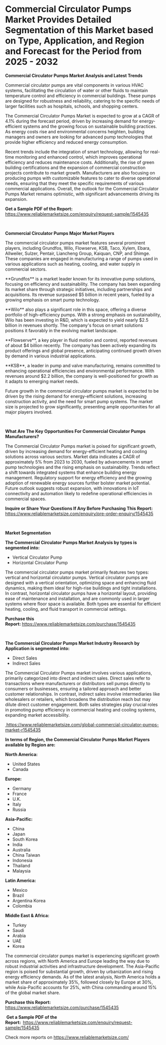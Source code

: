 <p><h1>Commercial Circulator Pumps Market Provides Detailed Segmentation of this Market based on Type, Application, and Region and Forecast for the Period from 2025 - 2032</h1></p><p><strong>Commercial Circulator Pumps Market Analysis and Latest Trends</strong></p>
<p><p>Commercial circulator pumps are vital components in various HVAC systems, facilitating the circulation of water or other fluids to maintain temperature control and efficiency in commercial buildings. These pumps are designed for robustness and reliability, catering to the specific needs of larger facilities such as hospitals, schools, and shopping centers.</p><p>The Commercial Circulator Pumps Market is expected to grow at a CAGR of 4.1% during the forecast period, driven by increasing demand for energy-efficient systems and the growing focus on sustainable building practices. As energy costs rise and environmental concerns heighten, building managers and owners are looking for advanced pump technologies that provide higher efficiency and reduced energy consumption.</p><p>Recent trends include the integration of smart technology, allowing for real-time monitoring and enhanced control, which improves operational efficiency and reduces maintenance costs. Additionally, the rise of green building certifications and the expansion of commercial construction projects contribute to market growth. Manufacturers are also focusing on producing pumps with customizable features to cater to diverse operational needs, ensuring that they meet the specific requirements of various commercial applications. Overall, the outlook for the Commercial Circulator Pumps Market remains optimistic, with significant advancements driving its expansion.</p></p>
<p><strong>Get a Sample PDF of the Report:&nbsp;</strong> <a href="https://www.reliablemarketsize.com/enquiry/request-sample/1545435?utm_campaign=2314&utm_medium=2&utm_source=Github&utm_content=ia&utm_term=27022025&utm_id=commercial-circulator-pumps">https://www.reliablemarketsize.com/enquiry/request-sample/1545435</a></p>
<p>&nbsp;</p>
<p><strong>Commercial Circulator Pumps Major Market Players</strong></p>
<p><p>The commercial circulator pumps market features several prominent players, including Grundfos, Wilo, Flowserve, KSB, Taco, Xylem, Ebara, Allweiler, Sulzer, Pentair, Liancheng Group, Kaiquan, CNP, and Shimge. These companies are engaged in manufacturing a range of pumps used in various applications such as heating, cooling, and water supply in commercial sectors.</p><p>**Grundfos** is a market leader known for its innovative pump solutions, focusing on efficiency and sustainability. The company has been expanding its market share through strategic initiatives, including partnerships and acquisitions. Its revenue surpassed $5 billion in recent years, fueled by a growing emphasis on smart pump technology.</p><p>**Wilo** also plays a significant role in this space, offering a diverse portfolio of high-efficiency pumps. With a strong emphasis on sustainability, Wilo has been investing in R&D, which is expected to yield nearly $2.5 billion in revenues shortly. The company's focus on smart solutions positions it favorably in the evolving market landscape.</p><p>**Flowserve**, a key player in fluid motion and control, reported revenues of about $4 billion recently. The company has been actively expanding its product offerings and global presence, anticipating continued growth driven by demand in various industrial applications.</p><p>**KSB**, a leader in pump and valve manufacturing, remains committed to enhancing operational efficiencies and environmental performance. With revenues around $2.2 billion, the company is well-positioned for growth as it adapts to emerging market needs.</p><p>Future growth in the commercial circulator pumps market is expected to be driven by the rising demand for energy-efficient solutions, increasing construction activity, and the need for smart pump systems. The market size is projected to grow significantly, presenting ample opportunities for all major players involved.</p></p>
<p>&nbsp;</p>
<p><strong>What Are The Key Opportunities For Commercial Circulator Pumps Manufacturers?</strong></p>
<p><p>The Commercial Circulator Pumps market is poised for significant growth, driven by increasing demand for energy-efficient heating and cooling solutions across various sectors. Market data indicates a CAGR of approximately 5% from 2023 to 2030, fueled by advancements in smart pump technologies and the rising emphasis on sustainability. Trends reflect a shift towards integrated systems that enhance building energy management. Regulatory support for energy efficiency and the growing adoption of renewable energy sources further bolster market potential. Future outlook suggests robust expansion, with innovations in IoT connectivity and automation likely to redefine operational efficiencies in commercial spaces.</p></p>
<p><strong>Inquire or Share Your Questions If Any Before Purchasing This Report:</strong> <a href="https://www.reliablemarketsize.com/enquiry/pre-order-enquiry/1545435?utm_campaign=2314&utm_medium=2&utm_source=Github&utm_content=ia&utm_term=27022025&utm_id=commercial-circulator-pumps">https://www.reliablemarketsize.com/enquiry/pre-order-enquiry/1545435</a></p>
<p>&nbsp;</p>
<p><strong>Market Segmentation</strong></p>
<p><strong>The Commercial Circulator Pumps Market Analysis by types is segmented into:</strong></p>
<p><ul><li>Vertical Circulator Pump</li><li>Horizontal Circulator Pump</li></ul></p>
<p><p>The commercial circulator pumps market primarily features two types: vertical and horizontal circulator pumps. Vertical circulator pumps are designed with a vertical orientation, optimizing space and enhancing fluid dynamics, making them ideal for high-rise buildings and tight installations. In contrast, horizontal circulator pumps have a horizontal layout, providing ease of maintenance and installation, and are commonly used in larger systems where floor space is available. Both types are essential for efficient heating, cooling, and fluid transport in commercial settings.</p></p>
<p><strong>Purchase this Report:&nbsp;</strong><a href="https://www.reliablemarketsize.com/purchase/1545435?utm_campaign=2314&utm_medium=2&utm_source=Github&utm_content=ia&utm_term=27022025&utm_id=commercial-circulator-pumps">https://www.reliablemarketsize.com/purchase/1545435</a></p>
<p>&nbsp;</p>
<p><strong>The Commercial Circulator Pumps Market Industry Research by Application is segmented into:</strong></p>
<p><ul><li>Direct Sales</li><li>Indirect Sales</li></ul></p>
<p><p>The Commercial Circulator Pumps market involves various applications, primarily categorized into direct and indirect sales. Direct sales refer to transactions where manufacturers or distributors sell pumps directly to consumers or businesses, ensuring a tailored approach and better customer relationships. In contrast, indirect sales involve intermediaries like wholesalers or retailers, which broadens the distribution reach but may dilute direct customer engagement. Both sales strategies play crucial roles in promoting pump efficiency in commercial heating and cooling systems, expanding market accessibility.</p></p>
<p><a href="https://www.reliablemarketsize.com/global-commercial-circulator-pumps-market-r1545435?utm_campaign=2314&utm_medium=2&utm_source=Github&utm_content=ia&utm_term=27022025&utm_id=commercial-circulator-pumps">&nbsp;https://www.reliablemarketsize.com/global-commercial-circulator-pumps-market-r1545435</a></p>
<p><strong>In terms of Region, the Commercial Circulator Pumps Market Players available by Region are:</strong></p>
<p>
    <p> <strong> North America: </strong>
        <ul>
            <li>United States</li>
            <li>Canada</li>
        </ul>
        </p> 
    <p> <strong> Europe: </strong>
        <ul>
            <li>Germany</li>
            <li>France</li>
            <li>U.K.</li>
            <li>Italy</li>
            <li>Russia</li>
        </ul>
        </p> 
    <p> <strong> Asia-Pacific: </strong>
        <ul>
            <li>China</li>
            <li>Japan</li>
            <li>South Korea</li>
            <li>India</li>
            <li>Australia</li>
            <li>China Taiwan</li>
            <li>Indonesia</li>
            <li>Thailand</li>
            <li>Malaysia</li>
        </ul>
        </p> 
    <p> <strong> Latin America: </strong>
        <ul>
            <li>Mexico</li>
            <li>Brazil</li>
            <li>Argentina Korea</li>
            <li>Colombia</li>
        </ul>
        </p> 
    <p> <strong> Middle East & Africa: </strong>
        <ul>
            <li>Turkey</li>
            <li>Saudi</li>
            <li>Arabia</li>
            <li>UAE</li>
            <li>Korea</li>
        </ul>
    </p>
    </p>
<p><p>The commercial circulator pumps market is experiencing significant growth across regions, with North America and Europe leading the way due to robust industrial activities and infrastructure development. The Asia-Pacific region is poised for substantial growth, driven by urbanization and rising energy efficiency demands. As of the latest analysis, North America holds a market share of approximately 35%, followed closely by Europe at 30%, while Asia-Pacific accounts for 25%, with China commanding around 15% of the global market share.</p></p>
<p><strong>Purchase this Report: </strong><a href="https://www.reliablemarketsize.com/purchase/1545435?utm_campaign=2314&utm_medium=2&utm_source=Github&utm_content=ia&utm_term=27022025&utm_id=commercial-circulator-pumps">https://www.reliablemarketsize.com/purchase/1545435</a></p>
<p>&nbsp;<strong>Get a Sample PDF of the Report:&nbsp;&nbsp;</strong><a href="https://www.reliablemarketsize.com/enquiry/request-sample/1545435?utm_campaign=2314&utm_medium=2&utm_source=Github&utm_content=ia&utm_term=27022025&utm_id=commercial-circulator-pumps">https://www.reliablemarketsize.com/enquiry/request-sample/1545435</a></p>
<p><strong></strong></p>
<p>Check more reports on <a href="https://www.reliablemarketsize.com/?utm_campaign=2314&utm_medium=2&utm_source=Github&utm_content=ia&utm_term=27022025&utm_id=commercial-circulator-pumps">https://www.reliablemarketsize.com/</a></p>